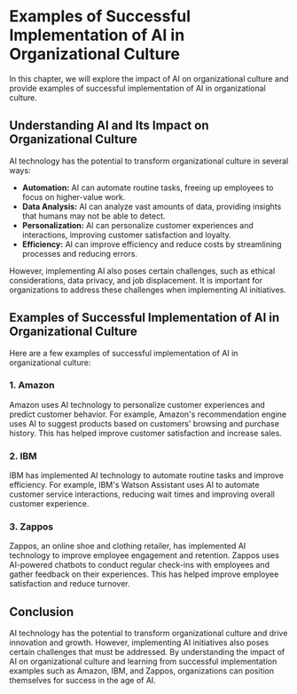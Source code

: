 Examples of Successful Implementation of AI in Organizational Culture
===========================================================================================================================================

In this chapter, we will explore the impact of AI on organizational culture and provide examples of successful implementation of AI in organizational culture.

Understanding AI and Its Impact on Organizational Culture
---------------------------------------------------------

AI technology has the potential to transform organizational culture in several ways:

* **Automation:** AI can automate routine tasks, freeing up employees to focus on higher-value work.
* **Data Analysis:** AI can analyze vast amounts of data, providing insights that humans may not be able to detect.
* **Personalization:** AI can personalize customer experiences and interactions, improving customer satisfaction and loyalty.
* **Efficiency:** AI can improve efficiency and reduce costs by streamlining processes and reducing errors.

However, implementing AI also poses certain challenges, such as ethical considerations, data privacy, and job displacement. It is important for organizations to address these challenges when implementing AI initiatives.

Examples of Successful Implementation of AI in Organizational Culture
---------------------------------------------------------------------

Here are a few examples of successful implementation of AI in organizational culture:

### 1. Amazon

Amazon uses AI technology to personalize customer experiences and predict customer behavior. For example, Amazon's recommendation engine uses AI to suggest products based on customers' browsing and purchase history. This has helped improve customer satisfaction and increase sales.

### 2. IBM

IBM has implemented AI technology to automate routine tasks and improve efficiency. For example, IBM's Watson Assistant uses AI to automate customer service interactions, reducing wait times and improving overall customer experience.

### 3. Zappos

Zappos, an online shoe and clothing retailer, has implemented AI technology to improve employee engagement and retention. Zappos uses AI-powered chatbots to conduct regular check-ins with employees and gather feedback on their experiences. This has helped improve employee satisfaction and reduce turnover.

Conclusion
----------

AI technology has the potential to transform organizational culture and drive innovation and growth. However, implementing AI initiatives also poses certain challenges that must be addressed. By understanding the impact of AI on organizational culture and learning from successful implementation examples such as Amazon, IBM, and Zappos, organizations can position themselves for success in the age of AI.

